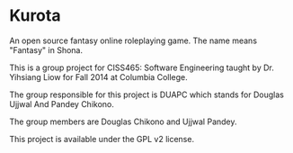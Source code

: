 Kurota
======

An open source fantasy online roleplaying game. The name means "Fantasy" in Shona.

This is a group project for CISS465: Software Engineering taught by
Dr. Yihsiang Liow for Fall 2014 at Columbia College.

The group responsible for this project is DUAPC which stands for Douglas Ujjwal 
And Pandey Chikono.

The group members are Douglas Chikono and Ujjwal Pandey.

This project is available under the GPL v2 license.
